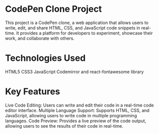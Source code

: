 <h1>CodePen Clone Project</h1>
This project is a CodePen clone, a web application that allows users to write, edit, and share HTML, CSS, and JavaScript code snippets in real-time. It provides a platform for developers to experiment, showcase their work, and collaborate with others.

<h1>Technologies Used</h1>
HTML5
CSS3
JavaScript
Codemirror and react-fontawesome library

<h1>Key Features</h1>
Live Code Editing: Users can write and edit their code in a real-time code editor interface.
Multiple Language Support: Supports HTML, CSS, and JavaScript, allowing users to write code in multiple programming languages.
Code Preview: Provides a live preview of the code output, allowing users to see the results of their code in real-time.
